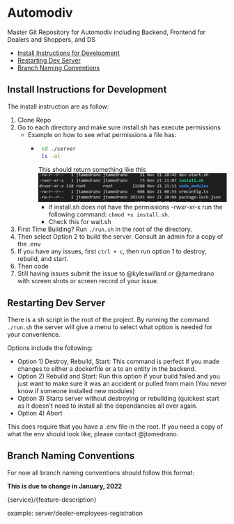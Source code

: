 # Automodiv <!-- omit in toc -->

Master Git Repository for Automodiv including Backend, Frontend for Dealers and Shoppers, and DS

- [Install Instructions for Development](#install-instructions-for-development)
- [Restarting Dev Server](#restarting-dev-server)
- [Branch Naming Conventions](#branch-naming-conventions)

## Install Instructions for Development

The install instruction are as follow:

1. Clone Repo
2. Go to each directory and make sure install.sh has execute permissions
   - Example on how to see what permissions a file has:
     - ```sh
        cd ./server
        ls -al
       ```
       This should return something like this
       ![ConsoleScreenshot](./terminal_screenshot.png)
       - if install.sh does not have the permissions -rwxr-xr-x run the following command: `chmod +x install.sh`.
       - Check this for wait.sh
3. First Time Building? Run `./run.sh` in the root of the directory.
4. Then select Option 2 to build the server. Consult an admin for a copy of the .env
5. If you have any issues, first `ctrl + c`, then run option 1 to destroy, rebuild, and start.
6. Then code
7. Still having issues submit the issue to @kyleswillard or @jtamedrano with screen shots or screen record of your issue.

## Restarting Dev Server

There is a sh script in the root of the project. By running the command `./run.sh` the server will give a menu to select what option is needed for your convenience. 

Options include the following:
- Option 1) Destroy, Rebuild, Start: This command is perfect if you made changes to either a dockerfile or a to an entity in the backend.
- Option 2) Rebuild and Start: Run this option if your build failed and you just want to make sure it was an accident or pulled from main (You never know if someone installed new modules)
- Option 3) Starts server without destroying or rebuilding (quickest start as it doesn't need to install all the dependancies all over again.
- Option 4) Abort

This does require that you have a .env file in the root. If you need a copy of what the env should look like, please contact @jtamedrano.

## Branch Naming Conventions

For now all branch naming conventions should follow this format:

**This is due to change in January, 2022**

{service}/{feature-description}

example: server/dealer-employees-registration
